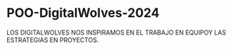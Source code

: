 # POO-DigitalWolves-2024
LOS DIGITALWOLVES NOS INSPIRAMOS EN EL TRABAJO EN EQUIPOY LAS ESTRATEGIAS EN PROYECTOS.
